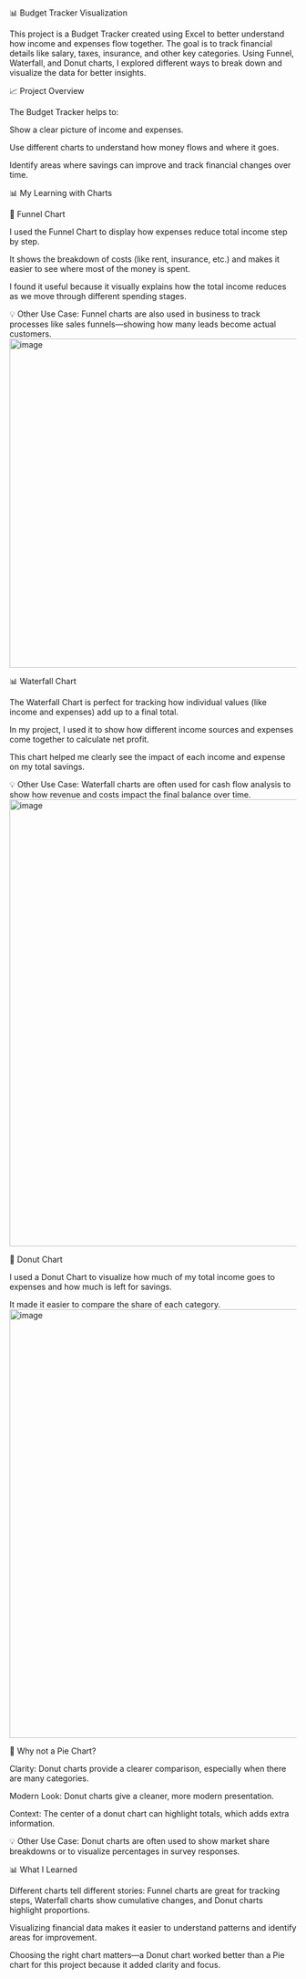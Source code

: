 📊 Budget Tracker Visualization

This project is a Budget Tracker created using Excel to better understand how income and expenses flow together. The goal is to track financial details like salary, taxes, insurance, and other key categories. Using Funnel, Waterfall, and Donut charts, I explored different ways to break down and visualize the data for better insights.

📈 Project Overview

The Budget Tracker helps to:

Show a clear picture of income and expenses.

Use different charts to understand how money flows and where it goes.

Identify areas where savings can improve and track financial changes over time.

📊 My Learning with Charts

🔽 Funnel Chart

I used the Funnel Chart to display how expenses reduce total income step by step.

It shows the breakdown of costs (like rent, insurance, etc.) and makes it easier to see where most of the money is spent.

I found it useful because it visually explains how the total income reduces as we move through different spending stages.

💡 Other Use Case: Funnel charts are also used in business to track processes like sales funnels—showing how many leads become actual customers.
<img width="577" alt="image" src="https://github.com/user-attachments/assets/a8092920-68d9-4d89-a82f-9073c933fc54" />


📊 Waterfall Chart

The Waterfall Chart is perfect for tracking how individual values (like income and expenses) add up to a final total.

In my project, I used it to show how different income sources and expenses come together to calculate net profit.

This chart helped me clearly see the impact of each income and expense on my total savings.

💡 Other Use Case: Waterfall charts are often used for cash flow analysis to show how revenue and costs impact the final balance over time.
<img width="784" alt="image" src="https://github.com/user-attachments/assets/07e4344b-8b2f-4bac-971c-d005e999075c" />


🍩 Donut Chart

I used a Donut Chart to visualize how much of my total income goes to expenses and how much is left for savings.

It made it easier to compare the share of each category.
<img width="752" alt="image" src="https://github.com/user-attachments/assets/0a6ddcb7-dfb9-4887-950d-2a29c424bd14" />


🚫 Why not a Pie Chart?

Clarity: Donut charts provide a clearer comparison, especially when there are many categories.

Modern Look: Donut charts give a cleaner, more modern presentation.

Context: The center of a donut chart can highlight totals, which adds extra information.

💡 Other Use Case: Donut charts are often used to show market share breakdowns or to visualize percentages in survey responses.

📊 What I Learned

Different charts tell different stories: Funnel charts are great for tracking steps, Waterfall charts show cumulative changes, and Donut charts highlight proportions.

Visualizing financial data makes it easier to understand patterns and identify areas for improvement.

Choosing the right chart matters—a Donut chart worked better than a Pie chart for this project because it added clarity and focus.
